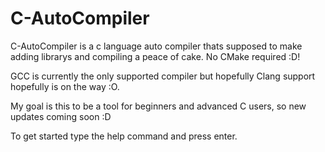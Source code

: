 # C-AutoCompiler

C-AutoCompiler is a c language auto compiler thats supposed to make adding librarys and compiling a peace of cake. No CMake required :D!

GCC is currently the only supported compiler but hopefully Clang support hopefully is on the way :O.

My goal is this to be a tool for beginners and advanced C users, so new updates coming soon :D

To get started type the help command and press enter.
